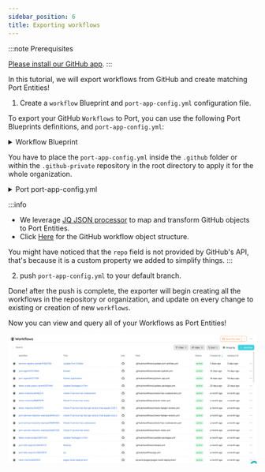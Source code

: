 ```yaml
---
sidebar_position: 6
title: Exporting workflows
---
```


:::note Prerequisites

[Please install our GitHub app](./installation).
:::

In this tutorial, we will export workflows from GitHub and create matching Port Entities!

1. Create a `workflow` Blueprint and `port-app-config.yml` configuration file.

To export your GitHub `Workflows` to Port, you can use the following Port Blueprints definitions, and `port-app-config.yml`:

<details>
<summary> Workflow Blueprint </summary>

```json showLineNumbers
{
  "identifier": "workflow",
  "title": "Workflow",
  "icon": "Github",
  "schema": {
    "properties": {
      "path": {
        "title": "Path",
        "type": "string"
      },
      "status": {
        "title": "Status",
        "type": "string",
        "enum": [
          "active",
          "deleted",
          "disabled_fork",
          "disabled_inactivity",
          "disabled_manually"
        ],
        "enumColors": {
          "active": "green",
          "deleted": "red"
        }
      },
      "createdAt": {
        "title": "Created At",
        "type": "string",
        "format": "date-time"
      },
      "updatedAt": {
        "title": "Updated At",
        "type": "string",
        "format": "date-time"
      },
      "deletedAt": {
        "title": "Deleted At",
        "type": "string",
        "format": "date-time"
      },
      "link": {
        "title": "Link",
        "type": "string",
        "format": "url"
      }
    },
    "required": []
  },
  "mirrorProperties": {},
  "calculationProperties": {},
  "relations": {}
}
```

</details>

You have to place the `port-app-config.yml` inside the `.github` folder or within the `.github-private` repository in the root directory to apply it for the whole organization.

<details>

<summary> Port port-app-config.yml </summary>

```yaml showLineNumbers
resources:
  - kind: workflow
    selector:
      query: "true" # a JQ expression that it's output (boolean) determinating wheter to report the current resource or not
    port:
      entity:
        mappings:
          identifier: ".repo + (.id|tostring)"
          title: ".name"
          blueprint: '"workflow"'
          properties:
            path: ".path"
            status: ".state"
            createdAt: ".created_at"
            updatedAt: ".updated_at"
            link: ".html_url"
```

</details>

:::info

- We leverage [JQ JSON processor](https://stedolan.github.io/jq/manual/) to map and transform GitHub objects to Port Entities.
- Click [Here](https://docs.github.com/en/rest/actions/workflows?apiVersion=2022-11-28#get-a-workflow) for the GitHub workflow object structure.

You might have noticed that the `repo` field is not provided by GitHub's API, that's because it is a custom property we added to simplify things.
:::

2. push `port-app-config.yml` to your default branch.

Done! after the push is complete, the exporter will begin creating all the workflows in the repository or organization, and update on every change to existing or creation of new `workflows`.

Now you can view and query all of your Workflows as Port Entities!

![Developer Portal GitHub Workflows](../../../static/img/integrations/github-app/GitHubWorkflows.png)
